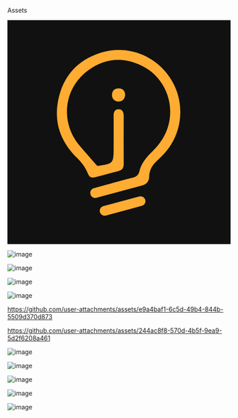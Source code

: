 Assets

<svg width="1217" height="1217" viewBox="0 0 1217 1217" fill="none" xmlns="http://www.w3.org/2000/svg">
<g clip-path="url(#clip0_494_3)">
<rect width="1217" height="1217" fill="#111111"/>
<path d="M733.194 1009L536.725 1061.65C522.727 1065.39 508.208 1057.01 504.457 1043.01C500.708 1029.02 509.09 1014.5 523.086 1010.75L719.555 958.105C733.553 954.356 748.072 962.736 751.823 976.734C755.576 990.731 747.19 1005.25 733.194 1009ZM642.227 405.229C640.467 429.179 626.92 442.678 605.887 442.336C584.946 441.998 569.706 427.646 570.208 405.792C570.696 384.527 584.029 370.559 606.709 370.807C629.374 371.051 640.609 384.444 642.227 405.229ZM894.103 324.513C815.945 195.425 661.144 132.706 517.329 174.724C391.471 211.497 309.41 294.599 279.571 422.404C250.037 548.902 286.799 657.705 379.836 748.824C401.655 770.195 421.716 796.08 434.017 823.702C446.348 851.389 450.302 860.046 480.338 852.778C522.054 842.683 563.21 830.285 604.918 820.153C626.299 814.959 634.423 803.022 634.281 781.467C633.709 694.475 633.901 607.476 634.218 520.481C634.287 500.789 628.098 484.575 606.911 484.083C585.463 483.585 578.897 499.257 579.076 519.333C579.573 575.734 579.227 632.139 579.222 688.543C579.22 779.278 579.222 779.278 490.005 792.314C456.088 753.451 425.203 718.517 394.811 683.155C285.737 556.24 305.684 368.626 441.817 271.456C539.619 201.643 644.682 197.758 749.429 256.703C846.689 311.439 899.602 424.204 885.577 533.288C876.209 606.16 841.411 664.33 789.8 714.334C758.652 744.512 730.269 777.003 720.051 820.639C715.272 841.049 703.829 851.172 684.058 856.045C687.752 852.611 470.951 913.357 470.951 913.357C457.235 917.031 449.021 931.261 452.697 944.975L453.262 947.095C456.939 960.809 471.166 969.025 484.882 965.351C484.882 965.351 733.64 898.505 736.902 897.581C759.938 891.221 772.476 874.822 773.002 851.414C773.786 816.469 788.97 789.27 813.679 766.052C826.907 753.62 840.077 741.078 852.525 727.881C955.273 618.905 972.23 453.556 894.103 324.513Z" fill="#FFAC33"/>
</g>
<defs>
<clipPath id="clip0_494_3">
<rect width="1217" height="1217" fill="white"/>
</clipPath>
</defs>
</svg>


![image](https://github.com/user-attachments/assets/da7d8698-b012-44f6-ac40-dcd69dfcc520)

![image](https://github.com/user-attachments/assets/b9b45c87-116b-42a3-9dca-08ab05ac8fe7)

![image](https://github.com/user-attachments/assets/5a2776ba-56a8-46e2-9f26-95569dc709ae)

![image](https://github.com/user-attachments/assets/885c2f04-2ecf-4fb7-b567-f0cf9cd41a85)

https://github.com/user-attachments/assets/e9a4baf1-6c5d-49b4-844b-5509d370d873

https://github.com/user-attachments/assets/244ac8f8-570d-4b5f-9ea9-5d2f6208a461

![image](https://github.com/user-attachments/assets/ce3103bd-ff88-49f0-a224-3498fe005d1b)

![image](https://github.com/user-attachments/assets/97e60df2-1ff6-4b48-9543-466466a3f08c)

![image](https://github.com/user-attachments/assets/9d3874c1-eaad-45ba-a5b9-d7879558cfbc)

![image](https://github.com/user-attachments/assets/e36367f3-9693-4107-be51-79bf5d334987)

![image](https://github.com/user-attachments/assets/29f5504b-ec51-4eea-b62c-06b3a2f57350)
